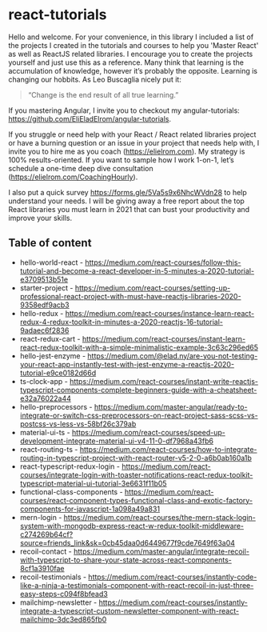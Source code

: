 # react-tutorials

Hello and welcome. For your convenience, in this library I included a list of the projects I created in the tutorials and courses to help you 'Master React' as well as ReactJS related libraries. I encourage you to create the projects yourself and just use this as a reference.
Many think that learning is the accumulation of knowledge, however it’s probably the opposite.  Learning is changing our hobbits.  As Leo Buscaglia nicely put it:

> “Change is the end result of all true learning.” 

If you mastering Angular, I invite you to checkout my angular-tutorials: https://github.com/EliEladElrom/angular-tutorials.

If you struggle or need help with your React / React related libraries project or have a burning question or an issue in your project that needs help with, I invite you to hire me as you coach (https://elielrom.com). My strategy is 100% results-oriented. If you want to sample how I work 1-on-1, let’s schedule a one-time deep dive consultation (https://elielrom.com/CoachingHourly). 

I also put a quick survey https://forms.gle/5Va5s9x6NhcWVdn28 to help understand your needs. I will be giving away a free report about the top React libraries you must learn in 2021 that can bust your productivity and improve your skills.

Table of content
----------------

* hello-world-react - https://medium.com/react-courses/follow-this-tutorial-and-become-a-react-developer-in-5-minutes-a-2020-tutorial-e3709513b51e
* starter-project - https://medium.com/react-courses/setting-up-professional-react-project-with-must-have-reactjs-libraries-2020-9358edf9acb3
* hello-redux - https://medium.com/react-courses/instance-learn-react-redux-4-redux-toolkit-in-minutes-a-2020-reactjs-16-tutorial-9adaec6f2836
* react-redux-cart - https://medium.com/react-courses/instant-learn-react-redux-toolkit-with-a-simple-minimalistic-example-3c63c296ed65
* hello-jest-enzyme - https://medium.com/@elad.ny/are-you-not-testing-your-react-app-instantly-test-with-jest-enzyme-a-reactjs-2020-tutorial-e9ce0182d66d
* ts-clock-app - https://medium.com/react-courses/instant-write-reactjs-typescript-components-complete-beginners-guide-with-a-cheatsheet-e32a76022a44
* hello-preprocessors - https://medium.com/master-angular/ready-to-integrate-or-switch-css-preprocessors-on-react-project-sass-scss-vs-postcss-vs-less-vs-58bf26c379ab
* material-ui-ts - https://medium.com/react-courses/speed-up-development-integrate-material-ui-v4-11-0-df7968a43fb6
* react-routing-ts - https://medium.com/react-courses/how-to-integrate-routing-in-typescript-project-with-react-router-v5-2-0-a6b0ab160a1b
* react-typescript-redux-login - https://medium.com/react-courses/integrate-login-with-toaster-notifications-react-redux-toolkit-typescript-material-ui-tutorial-3e6631f11b05
* functional-class-components - https://medium.com/react-courses/react-component-types-functional-class-and-exotic-factory-components-for-javascript-1a098a49a831
* mern-login - https://medium.com/react-courses/the-mern-stack-login-system-with-mongodb-express-react-w-redux-toolkit-middleware-c274269b64cf?source=friends_link&sk=0cb45daa0d6449677f9cde7649f63a04
* recoil-contact - https://medium.com/master-angular/integrate-recoil-with-typescript-to-share-your-state-across-react-components-8cf1a3910fae
* recoil-testimonials - https://medium.com/react-courses/instantly-code-like-a-ninja-a-testimonials-component-with-react-recoil-in-just-three-easy-steps-c094f8bfead3
* mailchimp-newsletter - https://medium.com/react-courses/instantly-integrate-a-typescript-custom-newsletter-component-with-react-mailchimp-3dc3ed865fb0

